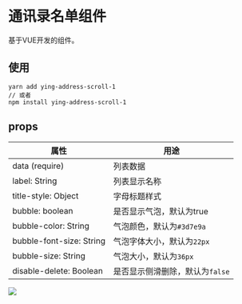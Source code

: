 # 通讯录名单组件

基于VUE开发的组件。

## 使用

```
yarn add ying-address-scroll-1
// 或者
npm install ying-address-scroll-1
```

## props

| 属性                     | 用途                            |
| ------------------------ | ------------------------------- |
| data (require)           | 列表数据                        |
| label: String            | 列表显示名称                    |
| title-style: Object      | 字母标题样式                    |
| bubble: boolean          | 是否显示气泡，默认为true        |
| bubble-color: String     | 气泡颜色，默认为`#3d7e9a`       |
| bubble-font-size: String | 气泡字体大小，默认为`22px`      |
| bubble-size: String      | 气泡大小，默认为`36px`          |
| disable-delete: Boolean  | 是否显示侧滑删除，默认为`false` |

![](..\screenshot\GIF.gif)